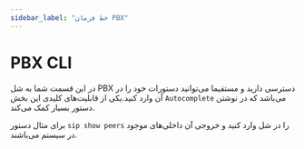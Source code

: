 ```yaml
---
sidebar_label: "خط فرمان PBX"
---
```

<head>
  <title>خط فرمان PBX  | مستندات سیموتل</title>
</head>

# PBX CLI

در این قسمت شما به شل PBX دسترسی دارید و مستقیما می‌توانید دستورات خود را در آن وارد کنید.یکی از قابلیت‌های کلیدی این بخش `Autocomplete` می‌باشد که در نوشتن دستور بسیار کمک می‌کند.

برای مثال دستور `sip show peers` را در شل وارد کنید و خروجی آن داخلی‌های موجود در سیستم می‌باشند.